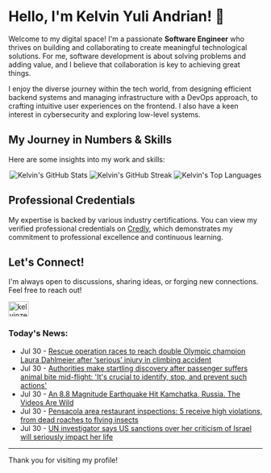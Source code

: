 # Hello, I'm Kelvin Yuli Andrian! 👋

Welcome to my digital space! I'm a passionate **Software Engineer** who thrives on building and collaborating to create meaningful technological solutions. For me, software development is about solving problems and adding value, and I believe that collaboration is key to achieving great things.

I enjoy the diverse journey within the tech world, from designing efficient backend systems and managing infrastructure with a DevOps approach, to crafting intuitive user experiences on the frontend. I also have a keen interest in cybersecurity and exploring low-level systems.

## My Journey in Numbers & Skills

Here are some insights into my work and skills:

<p align="center">
  <img src="https://github-readme-stats.vercel.app/api?username=kelvinzer0&show_icons=true&theme=radical" alt="Kelvin's GitHub Stats" />
  <img src="https://github-readme-streak-stats.herokuapp.com/?user=kelvinzer0&theme=radical" alt="Kelvin's GitHub Streak" />
  <img src="https://github-readme-stats.vercel.app/api/top-langs/?username=kelvinzer0&layout=compact&theme=radical" alt="Kelvin's Top Languages" />
</p>

## Professional Credentials

My expertise is backed by various industry certifications. You can view my verified professional credentials on [Credly](https://www.credly.com/users/kelvin-yuli-andrian/badges), which demonstrates my commitment to professional excellence and continuous learning.

## Let's Connect!

I'm always open to discussions, sharing ideas, or forging new connections. Feel free to reach out!

<p align="left">
    <a href="https://linkedin.com/in/kelvinzero" target="blank"><img align="center" src="https://cdn.jsdelivr.net/npm/simple-icons@3.0.1/icons/linkedin.svg" alt="kelvinzero" height="30" width="40" /></a>
</p>

### Today's News:

<!-- feed start -->
- Jul 30 - [Rescue operation races to reach double Olympic champion Laura Dahlmeier after ‘serious’ injury in climbing accident](https://www.yahoo.com/news/articles/rescue-operation-races-reach-double-115730005.html)
- Jul 30 - [Authorities make startling discovery after passenger suffers animal bite mid-flight: 'It's crucial to identify, stop, and prevent such actions'](https://www.yahoo.com/news/articles/authorities-startling-discovery-passenger-suffers-104533964.html)
- Jul 30 - [An 8.8 Magnitude Earthquake Hit Kamchatka, Russia. The Videos Are Wild](https://www.yahoo.com/news/articles/8-8-magnitude-earthquake-hit-092840086.html)
- Jul 30 - [Pensacola area restaurant inspections: 5 receive high violations, from dead roaches to flying insects](https://www.yahoo.com/news/articles/pensacola-area-restaurant-inspections-5-090326403.html)
- Jul 30 - [UN investigator says US sanctions over her criticism of Israel will seriously impact her life](https://www.yahoo.com/news/articles/un-investigator-says-us-sanctions-045928203.html)
<!-- feed end -->

---

Thank you for visiting my profile!